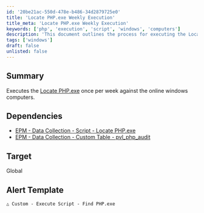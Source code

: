 ```yaml
---
id: '20be21ac-550d-478e-b486-34d2879725e0'
title: 'Locate PHP.exe Weekly Execution'
title_meta: 'Locate PHP.exe Weekly Execution'
keywords: ['php', 'execution', 'script', 'windows', 'computers']
description: 'This document outlines the process for executing the Locate PHP.exe script weekly on online Windows computers, detailing its dependencies and target settings for effective monitoring and management.'
tags: ['windows']
draft: false
unlisted: false
---
```

## Summary

Executes the [Locate PHP.exe](<../scripts/Locate PHP.exe.md>) once per week against the online windows computers.

## Dependencies

- [EPM - Data Collection - Script - Locate PHP.exe](<../scripts/Locate PHP.exe.md>)
- [EPM - Data Collection - Custom Table - pvl_php_audit](<../tables/pvl_php_audit.md>)

## Target

Global

## Alert Template

`△ Custom - Execute Script - Find PHP.exe`













